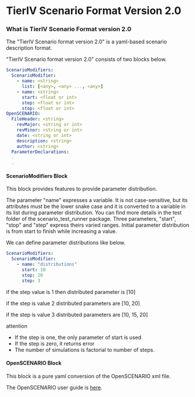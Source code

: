 # TierIV Scenario Format Version 2.0

### What is TierIV Scenario Format version 2.0
The "TierIV Scenario format version 2.0" is a yaml-based scenario description format.

"TierIV Scenario format version 2.0" consists of two blocks below.  

```yaml
ScenarioModifiers:
  ScenarioModifier:
    - name: <string>
      list: [<any>, <any> ..., <any>]
    - name: <string>
      start: <float or int>
      step: <float or int>
      stop: <float or int>
OpenSCENARIO:
  FileHeader: <string>
    revMajor: <string or int>
    revMinor: <string or int>
    date: <string or int>
    description: <string>
    author: <string>
  ParameterDeclarations: 
  .
  .
```

#### ScenarioModifiers Block  
This block provides features to provide parameter distribution.

The parameter "name" expresses a variable. It is not case-sensitive, but its attributes must be the lower snake case and it is converted to a variable in its list during parameter distribution.
You can find more details in the test folder of the scenario_test_runner package.
Three parameters, "start", "stop" and "step" express theirs varied ranges.
Initial parameter distribution is from start to finish while increasing a value.

We can define parameter distributions like below.
```yaml
ScenarioModifiers:
  ScenarioModifier:
    - name: "distributions"
      start: 10
      stop: 20
      step: 3

```
if the step value is 1 then distributed parameter is [10]  

if the step is value 2 distributed parameters are [10, 20]

if the step is value 3 distributed parameters are [10, 15, 20]  

attention
- If the step is one, the only parameter of start is used
- If the step is zero, it returns error
- The number of simulations is factorial to number of steps.

#### OpenSCENARIO Block  
This block is a pure yaml conversion of the OpenSCENARIO xml file.

The OpenSCENARIO user guide is [here](https://releases.asam.net/OpenSCENARIO/1.0.0/ASAM_OpenSCENARIO_BS-1-2_User-Guide_V1-0-0.html#_foreword).

